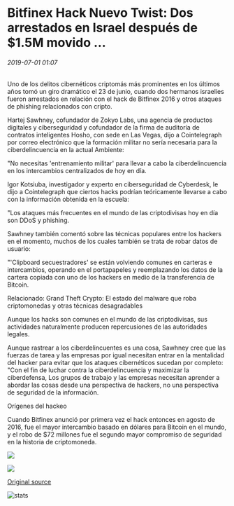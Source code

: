 # Bitfinex Hack Nuevo Twist: Dos arrestados en Israel después de $1.5M movido ...

###### 2019-07-01 01:07

Uno de los delitos cibernéticos criptomás más prominentes en los últimos años tomó un giro dramático el 23 de junio, cuando dos hermanos israelíes fueron arrestados en relación con el hack de Bitfinex 2016 y otros ataques de phishing relacionados con cripto.

Hartej Sawhney, cofundador de Zokyo Labs, una agencia de productos digitales y ciberseguridad y cofundador de la firma de auditoría de contratos inteligentes Hosho, con sede en Las Vegas, dijo a Cointelegraph por correo electrónico que la formación militar no sería necesaria para la ciberdelincuencia en la actual Ambiente:

"No necesitas 'entrenamiento militar' para llevar a cabo la ciberdelincuencia en los intercambios centralizados de hoy en día.

Igor Kotsiuba, investigador y experto en ciberseguridad de Cyberdesk, le dijo a Cointelegraph que ciertos hacks podrían teóricamente llevarse a cabo con la información obtenida en la escuela:

"Los ataques más frecuentes en el mundo de las criptodivisas hoy en día son DDoS y phishing.

Sawhney también comentó sobre las técnicas populares entre los hackers en el momento, muchos de los cuales también se trata de robar datos de usuario:

"'Clipboard secuestradores' se están volviendo comunes en carteras e intercambios, operando en el portapapeles y reemplazando los datos de la cartera copiada con uno de los hackers en medio de la transferencia de Bitcoin.

Relacionado: Grand Theft Crypto: El estado del malware que roba criptomonedas y otras técnicas desagradables

Aunque los hacks son comunes en el mundo de las criptodivisas, sus actividades naturalmente producen repercusiones de las autoridades legales.

Aunque rastrear a los ciberdelincuentes es una cosa, Sawhney cree que las fuerzas de tarea y las empresas por igual necesitan entrar en la mentalidad del hacker para evitar que los ataques cibernéticos sucedan por completo: "Con el fin de luchar contra la ciberdelincuencia y maximizar la ciberdefensa, Los grupos de trabajo y las empresas necesitan aprender a abordar las cosas desde una perspectiva de hackers, no una perspectiva de seguridad de la información.

Orígenes del hackeo

Cuando Bitfinex anunció por primera vez el hack entonces en agosto de 2016, fue el mayor intercambio basado en dólares para Bitcoin en el mundo, y el robo de $72 millones fue el segundo mayor compromiso de seguridad en la historia de criptomoneda.

![](https://s3.cointelegraph.com/storage/uploads/view/61113ff2eb170ce9b986cbd644fef797.png)

![](https://s3.cointelegraph.com/storage/uploads/view/79da5ff207f9044e1ad4b5221a9c39b1.png)

[Original source](https://cointelegraph.com/news/bitfinex-hack-new-twist-two-arrested-in-israel-after-15m-moved)

![stats](https://c.statcounter.com/11760860/0/a89fa40b/1/ "stats")
